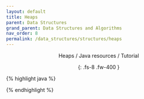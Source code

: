 ```yaml
---
layout: default
title: Heaps
parent: Data Structures
grand_parent: Data Structures and Algorithms
nav_order: 8
permalink: /data_structures/structures/heaps
---
```

<div align="center" markdown="1">
Heaps / Java resources / Tutorial

{: .fs-8 .fw-400 }
</div>

{% highlight java %}

{% endhighlight %}